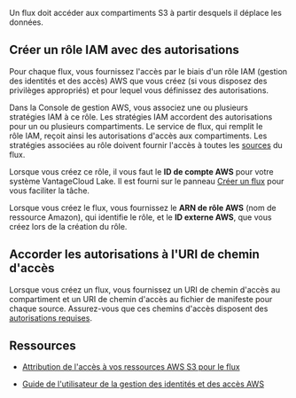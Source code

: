 Un flux doit accéder aux compartiments S3 à partir desquels il déplace les données.

Créer un rôle IAM avec des autorisations
----------------------------------------

Pour chaque flux, vous fournissez l'accès par le biais d'un rôle IAM (gestion des identités et des accès) AWS que vous créez (si vous disposez des privilèges appropriés) et pour lequel vous définissez des autorisations.

Dans la Console de gestion AWS, vous associez une ou plusieurs stratégies IAM à ce rôle. Les stratégies IAM accordent des autorisations pour un ou plusieurs compartiments. Le service de flux, qui remplit le rôle IAM, reçoit ainsi les autorisations d'accès aux compartiments. Les stratégies associées au rôle doivent fournir l'accès à toutes les [sources](npn1691594431074.md) du flux.

Lorsque vous créez ce rôle, il vous faut le **ID de compte AWS** pour votre système VantageCloud Lake. Il est fourni sur le panneau [Créer un flux](vwc1691596425578.md) pour vous faciliter la tâche.

Lorsque vous créez le flux, vous fournissez le **ARN de rôle AWS** (nom de ressource Amazon), qui identifie le rôle, et le **ID externe AWS**, que vous créez lors de la création du rôle.

Accorder les autorisations à l'URI de chemin d'accès
----------------------------------------------------

Lorsque vous créez un flux, vous fournissez un URI de chemin d'accès au compartiment et un URI de chemin d'accès au fichier de manifeste pour chaque source. Assurez-vous que ces chemins d'accès disposent des [autorisations requises](npn1691594431074.md).

Ressources
----------

-   [Attribution de l'accès à vos ressources AWS S3 pour le flux](https://docs.teradata.com/access/sources/dita/topic?dita:mapPath=phg1621910019905.ditamap&dita:ditavalPath=pny1626732985837.ditaval&dita:topicPath=opp1680103532746.dita)

-   [Guide de l'utilisateur de la gestion des identités et des accès AWS](https://docs.aws.amazon.com/IAM/latest/UserGuide)

